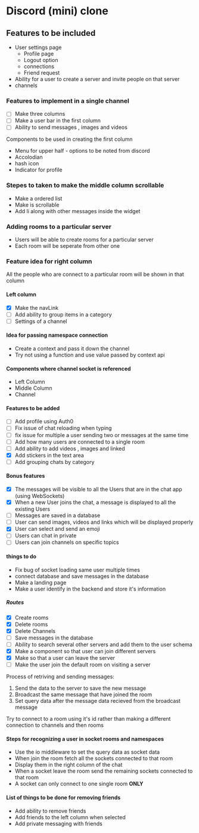 # Discord (mini) clone

## Features to be included

- User settings page
  - Profile page
  - Logout option
  - connections
  - Friend request
- Ability for a user to create a server and invite people on that server
- channels

### Features to implement in a single channel

- [ ] Make three columns
- [ ] Make a user bar in the first column
- [ ] Ability to send messages , images and videos

Components to be used in creating the first column

- Menu for upper half - options to be noted from discord
- Accolodian
- hash icon
- Indicator for profile

### Stepes to taken to make the middle column scrollable

- Make a ordered list
- Make is scrollable
- Add li along with other messages inside the widget

### Adding rooms to a particular server

- Users will be able to create rooms for a particular server
- Each room will be seperate from other one

### Feature idea for right column

All the people who are connect to a particular room will be shown in that column

#### Left column

- [x] Make the navLink
- [ ] Add ability to group items in a category
- [ ] Settings of a channel

#### Idea for passing namespace connection

- Create a context and pass it down the channel
- Try not using a function and use value passed by context api

#### Components where channel socket is referenced

- Left Column
- Middle Column
- Channel

#### Features to be added

- [ ] Add profile using Auth0
- [ ] Fix issue of chat reloading when typing
- [ ] fix issue for multiple a user sending two or messages at the same time
- [ ] Add how many users are connected to a single room
- [ ] Add ability to add videos , images and linked
- [x] Add stickers in the text area
- [ ] Add grouping chats by category

#### Bonus features

- [x] The messages will be visible to all the Users that are in the chat app (using WebSockets)
- [x] When a new User joins the chat, a message is displayed to all the existing Users
- [ ] Messages are saved in a database
- [ ] User can send images, videos and links which will be displayed properly
- [x] User can select and send an emoji
- [ ] Users can chat in private
- [ ] Users can join channels on specific topics

#### things to do

- Fix bug of socket loading same user multiple times
- connect database and save messages in the database
- Make a landing page
- Make a user identify in the backend and store it's information

##### Routes

- [x] Create rooms
- [x] Delete rooms
- [x] Delete Channels
- [ ] Save messages in the database
- [ ] Ability to search several other servers and add them to the user schema
- [x] Make a component so that user can join different servers
- [x] Make so that a user can leave the server
- [ ] Make the user join the default room on visiting a server

Process of retriving and sending messages:

1. Send the data to the server to save the new message
2. Broadcast the same message that have joined the room
3. Set query data after the message data recieved from the broadcast message

Try to connect to a room using it's id rather than making a different connection to channels and then rooms

#### Steps for recognizing a user in socket rooms and namespaces

- Use the io middleware to set the query data as socket data
- When join the room fetch all the sockets connected to that room
- Display them in the right column of the chat
- When a socket leave the room send the remaining sockets connected to that room
- A socket can only connect to one single room **ONLY**

#### List of things to be done for removing friends

- Add ability to remove friends
- Add friends to the left column when selected
- Add private messaging with friends
